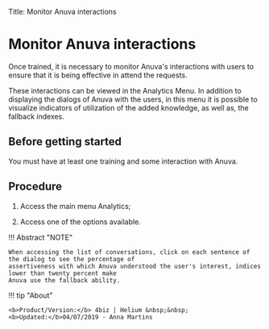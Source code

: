 Title: Monitor Anuva interactions
# Monitor Anuva interactions

Once trained, it is necessary to monitor Anuva's interactions with users to ensure that it is being effective in attend the requests.

These interactions can be viewed in the Analytics Menu. In addition to displaying the dialogs of Anuva with the users, in this menu it is possible to visualize indicators of utilization of the added knowledge, as well as, the fallback indexes.

Before getting started
-------------
You must have at least one training and some interaction with Anuva.

Procedure
-----------
1. Access the main menu Analytics;

2. Access one of the options available.


!!! Abstract "NOTE"

    When accessing the list of conversations, click on each sentence of the dialog to see the percentage of 
    assertiveness with which Anuva understood the user's interest, indices lower than twenty percent make 
    Anuva use the fallback ability.
    
    
!!! tip "About"

    <b>Product/Version:</b> 4biz | Helium &nbsp;&nbsp;
    <b>Updated:</b>04/07/2019 - Anna Martins
